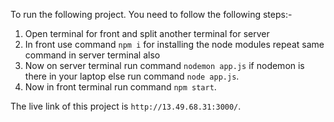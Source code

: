 To run the following project. You need to follow the following steps:-
1. Open terminal for front and split another terminal for server
2. In front use command `npm i` for installing the node modules repeat same command in server terminal also
3. Now on server terminal run command `nodemon app.js` if nodemon is there in your laptop else run command `node app.js`.
4. Now in front terminal run command `npm start`.


The live link of this project is `http://13.49.68.31:3000/`.   
